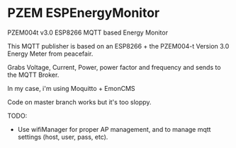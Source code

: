 # PZEM ESPEnergyMonitor
 PZEM004t v3.0 ESP8266 MQTT based Energy Monitor

This MQTT publisher is based on an ESP8266 + the PZEM004-t Version 3.0 Energy Meter from peacefair.

Grabs Voltage, Current, Power, power factor and frequency and sends to the MQTT Broker.

In my case, i'm using Moquitto + EmonCMS

Code on master branch works but it's too sloppy.

TODO:
- Use wifiManager for proper AP management, and to manage mqtt settings (host, user, pass, etc).
